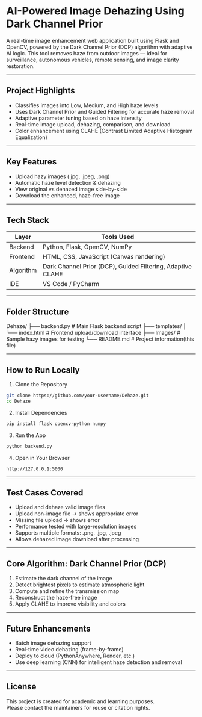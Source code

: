 # AI-Powered Image Dehazing Using Dark Channel Prior

A real-time image enhancement web application built using Flask and OpenCV, powered by the Dark Channel Prior (DCP) algorithm with adaptive AI logic. This tool removes haze from outdoor images — ideal for surveillance, autonomous vehicles, remote sensing, and image clarity restoration.

---

## Project Highlights

- Classifies images into Low, Medium, and High haze levels
- Uses Dark Channel Prior and Guided Filtering for accurate haze removal
- Adaptive parameter tuning based on haze intensity
- Real-time image upload, dehazing, comparison, and download
- Color enhancement using CLAHE (Contrast Limited Adaptive Histogram Equalization)

---

## Key Features

- Upload hazy images (.jpg, .jpeg, .png)
- Automatic haze level detection & dehazing
- View original vs dehazed image side-by-side
- Download the enhanced, haze-free image

---

## Tech Stack

| Layer        | Tools Used                                                 |
|--------------|------------------------------------------------------------|
| Backend      | Python, Flask, OpenCV, NumPy                               |
| Frontend     | HTML, CSS, JavaScript (Canvas rendering)                   |
| Algorithm    | Dark Channel Prior (DCP), Guided Filtering, Adaptive CLAHE |
| IDE          | VS Code / PyCharm                                          |

---

## Folder Structure
Dehaze/
├── backend.py           # Main Flask backend script
├── templates/
│   └── index.html       # Frontend upload/download interface
├── Images/              # Sample hazy images for testing
└── README.md            # Project information(this file)

---

## How to Run Locally

1. Clone the Repository
```bash
git clone https://github.com/your-username/Dehaze.git
cd Dehaze
```

2. Install Dependencies
```bash
pip install flask opencv-python numpy
```

3. Run the App
```bash
python backend.py
```

4. Open in Your Browser
```
http://127.0.0.1:5000
```

---

## Test Cases Covered

- Upload and dehaze valid image files
- Upload non-image file → shows appropriate error
- Missing file upload → shows error
- Performance tested with large-resolution images
- Supports multiple formats: .png, .jpg, .jpeg
- Allows dehazed image download after processing

---

## Core Algorithm: Dark Channel Prior (DCP)

1. Estimate the dark channel of the image
2. Detect brightest pixels to estimate atmospheric light
3. Compute and refine the transmission map
4. Reconstruct the haze-free image
5. Apply CLAHE to improve visibility and colors

---

## Future Enhancements

- Batch image dehazing support
- Real-time video dehazing (frame-by-frame)
- Deploy to cloud (PythonAnywhere, Render, etc.)
- Use deep learning (CNN) for intelligent haze detection and removal

---

## License

This project is created for academic and learning purposes.  
Please contact the maintainers for reuse or citation rights.
